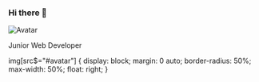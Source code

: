 ### Hi there 👋
![Avatar](https://www.cultureweb.dev/static/media/me.jpg#avatar)
<!--<img id=avatar align="right" height="100" width="100" style="border-radius:50%" src="https://www.cultureweb.dev/static/media/me.jpg">
-->
Junior Web Developer

 img[src$="#avatar"] {
  display: block;
  margin: 0 auto;
  border-radius: 50%;
  max-width: 50%;
  float: right;
}


<!--
**cultureweb/cultureweb** is a ✨ _special_ ✨ repository because its `README.md` (this file) appears on your GitHub profile.

Here are some ideas to get you started:

- 🔭 I’m currently working on ...
- 🌱 I’m currently learning ...
- 👯 I’m looking to collaborate on ...
- 🤔 I’m looking for help with ...
- 💬 Ask me about ...
- 📫 How to reach me: ...
- 😄 Pronouns: ...
- ⚡ Fun fact: ...
-->
